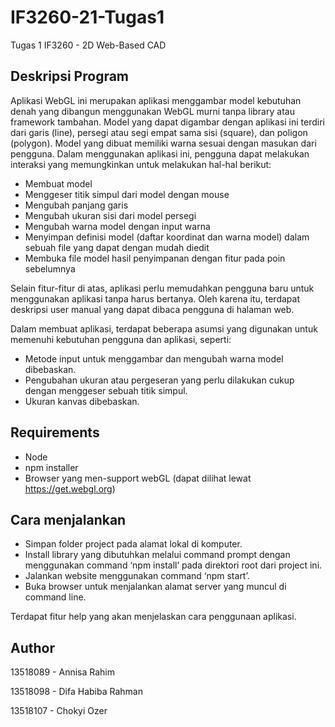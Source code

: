 # IF3260-21-Tugas1
Tugas 1 IF3260 - 2D Web-Based CAD

## Deskripsi Program
Aplikasi WebGL ini merupakan aplikasi menggambar model kebutuhan denah yang dibangun menggunakan WebGL murni tanpa library atau framework tambahan. Model yang dapat digambar dengan aplikasi ini terdiri dari garis (line), persegi atau segi empat sama sisi (square), dan poligon (polygon). Model yang dibuat memiliki warna sesuai dengan masukan dari pengguna. Dalam menggunakan aplikasi ini, pengguna dapat melakukan interaksi yang memungkinkan untuk melakukan hal-hal berikut:

- Membuat model
- Menggeser titik simpul dari model dengan mouse
- Mengubah panjang garis
- Mengubah ukuran sisi dari model persegi
- Mengubah warna model dengan input warna
- Menyimpan definisi model (daftar koordinat dan warna model) dalam sebuah file yang dapat dengan mudah diedit
- Membuka file model hasil penyimpanan dengan fitur pada poin sebelumnya

Selain fitur-fitur di atas, aplikasi perlu memudahkan pengguna baru untuk menggunakan aplikasi tanpa harus bertanya. Oleh karena itu, terdapat deskripsi user manual yang dapat dibaca pengguna di halaman web.

Dalam membuat aplikasi, terdapat beberapa asumsi yang digunakan untuk memenuhi kebutuhan pengguna dan aplikasi, seperti:
- Metode input untuk menggambar dan mengubah warna model dibebaskan.
- Pengubahan ukuran atau pergeseran yang perlu dilakukan cukup dengan menggeser sebuah titik simpul.
- Ukuran kanvas dibebaskan.


## Requirements
- Node
- npm installer
- Browser yang men-support webGL (dapat dilihat lewat https://get.webgl.org)

## Cara menjalankan
- Simpan folder project pada alamat lokal di komputer.
- Install library yang dibutuhkan melalui command prompt dengan menggunakan command ‘npm install’ pada direktori root dari project ini.
- Jalankan website menggunakan command ‘npm start’.
- Buka browser untuk menjalankan alamat server yang muncul di command line.

Terdapat fitur help yang akan menjelaskan cara penggunaan aplikasi.

## Author
13518089 - Annisa Rahim

13518098 - Difa Habiba Rahman

13518107 - Chokyi Ozer
